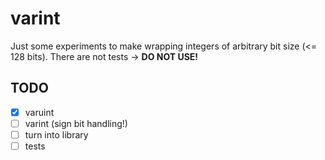 varint
======

Just some experiments to make wrapping integers of arbitrary bit size (<= 128 bits).
There are not tests -> **DO NOT USE!**

TODO
----

* [x] varuint
* [ ] varint (sign bit handling!)
* [ ] turn into library
* [ ] tests

